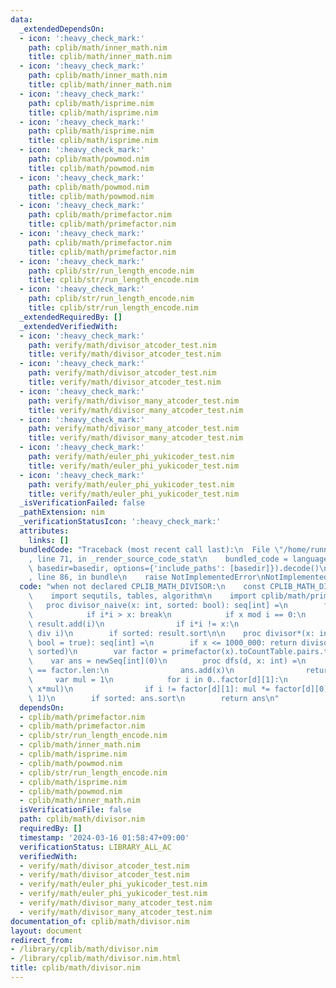 ```yaml
---
data:
  _extendedDependsOn:
  - icon: ':heavy_check_mark:'
    path: cplib/math/inner_math.nim
    title: cplib/math/inner_math.nim
  - icon: ':heavy_check_mark:'
    path: cplib/math/inner_math.nim
    title: cplib/math/inner_math.nim
  - icon: ':heavy_check_mark:'
    path: cplib/math/isprime.nim
    title: cplib/math/isprime.nim
  - icon: ':heavy_check_mark:'
    path: cplib/math/isprime.nim
    title: cplib/math/isprime.nim
  - icon: ':heavy_check_mark:'
    path: cplib/math/powmod.nim
    title: cplib/math/powmod.nim
  - icon: ':heavy_check_mark:'
    path: cplib/math/powmod.nim
    title: cplib/math/powmod.nim
  - icon: ':heavy_check_mark:'
    path: cplib/math/primefactor.nim
    title: cplib/math/primefactor.nim
  - icon: ':heavy_check_mark:'
    path: cplib/math/primefactor.nim
    title: cplib/math/primefactor.nim
  - icon: ':heavy_check_mark:'
    path: cplib/str/run_length_encode.nim
    title: cplib/str/run_length_encode.nim
  - icon: ':heavy_check_mark:'
    path: cplib/str/run_length_encode.nim
    title: cplib/str/run_length_encode.nim
  _extendedRequiredBy: []
  _extendedVerifiedWith:
  - icon: ':heavy_check_mark:'
    path: verify/math/divisor_atcoder_test.nim
    title: verify/math/divisor_atcoder_test.nim
  - icon: ':heavy_check_mark:'
    path: verify/math/divisor_atcoder_test.nim
    title: verify/math/divisor_atcoder_test.nim
  - icon: ':heavy_check_mark:'
    path: verify/math/divisor_many_atcoder_test.nim
    title: verify/math/divisor_many_atcoder_test.nim
  - icon: ':heavy_check_mark:'
    path: verify/math/divisor_many_atcoder_test.nim
    title: verify/math/divisor_many_atcoder_test.nim
  - icon: ':heavy_check_mark:'
    path: verify/math/euler_phi_yukicoder_test.nim
    title: verify/math/euler_phi_yukicoder_test.nim
  - icon: ':heavy_check_mark:'
    path: verify/math/euler_phi_yukicoder_test.nim
    title: verify/math/euler_phi_yukicoder_test.nim
  _isVerificationFailed: false
  _pathExtension: nim
  _verificationStatusIcon: ':heavy_check_mark:'
  attributes:
    links: []
  bundledCode: "Traceback (most recent call last):\n  File \"/home/runner/.local/lib/python3.10/site-packages/onlinejudge_verify/documentation/build.py\"\
    , line 71, in _render_source_code_stat\n    bundled_code = language.bundle(stat.path,\
    \ basedir=basedir, options={'include_paths': [basedir]}).decode()\n  File \"/home/runner/.local/lib/python3.10/site-packages/onlinejudge_verify/languages/nim.py\"\
    , line 86, in bundle\n    raise NotImplementedError\nNotImplementedError\n"
  code: "when not declared CPLIB_MATH_DIVISOR:\n    const CPLIB_MATH_DIVISOR* = 1\n\
    \    import sequtils, tables, algorithm\n    import cplib/math/primefactor\n \
    \   proc divisor_naive(x: int, sorted: bool): seq[int] =\n        for i in 1..x:\n\
    \            if i*i > x: break\n            if x mod i == 0:\n               \
    \ result.add(i)\n                if i*i != x:\n                    result.add(x\
    \ div i)\n        if sorted: result.sort\n\n    proc divisor*(x: int, sorted:\
    \ bool = true): seq[int] =\n        if x <= 1000_000: return divisor_naive(x,\
    \ sorted)\n        var factor = primefactor(x).toCountTable.pairs.toSeq\n    \
    \    var ans = newSeq[int](0)\n        proc dfs(d, x: int) =\n            if d\
    \ == factor.len:\n                ans.add(x)\n                return\n       \
    \     var mul = 1\n            for i in 0..factor[d][1]:\n                dfs(d+1,\
    \ x*mul)\n                if i != factor[d][1]: mul *= factor[d][0]\n        dfs(0,\
    \ 1)\n        if sorted: ans.sort\n        return ans\n"
  dependsOn:
  - cplib/math/primefactor.nim
  - cplib/math/primefactor.nim
  - cplib/str/run_length_encode.nim
  - cplib/math/inner_math.nim
  - cplib/math/isprime.nim
  - cplib/math/powmod.nim
  - cplib/str/run_length_encode.nim
  - cplib/math/isprime.nim
  - cplib/math/powmod.nim
  - cplib/math/inner_math.nim
  isVerificationFile: false
  path: cplib/math/divisor.nim
  requiredBy: []
  timestamp: '2024-03-16 01:58:47+09:00'
  verificationStatus: LIBRARY_ALL_AC
  verifiedWith:
  - verify/math/divisor_atcoder_test.nim
  - verify/math/divisor_atcoder_test.nim
  - verify/math/euler_phi_yukicoder_test.nim
  - verify/math/euler_phi_yukicoder_test.nim
  - verify/math/divisor_many_atcoder_test.nim
  - verify/math/divisor_many_atcoder_test.nim
documentation_of: cplib/math/divisor.nim
layout: document
redirect_from:
- /library/cplib/math/divisor.nim
- /library/cplib/math/divisor.nim.html
title: cplib/math/divisor.nim
---
```

